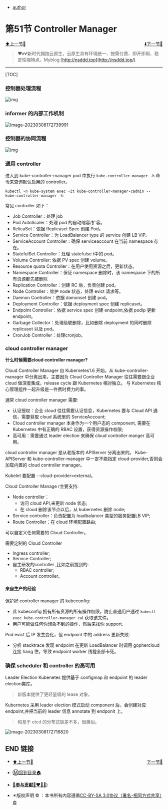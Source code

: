 + [author](http://nsddd.top)

# 第51节  Controller Manager

<div><a href = '50.md' style='float:left'>⬆️上一节🔗  </a><a href = '52.md' style='float: right'>  ⬇️下一节🔗</a></div>
<br>

> ❤️💕💕新时代拥抱云原生，云原生具有环境统一、按需付费、即开即用、稳定性强特点。Myblog:[http://nsddd.top](http://nsddd.top/)

---
[TOC]

### 控制器处理流程

![img](http://sm.nsddd.top/sm202303081726112.png)

### informer 的内部工作机制

![image-20230308172739991](http://sm.nsddd.top/sm202303081727144.png)

### 控制器的协同流程

![img](http://sm.nsddd.top/sm202303081726666.jpeg)

### 通用 controller

进入到 kube-controller-manager pod 中执行 `kube-controller-manager -h` 命令来查询默认启用的 controller。

```
kubectl -n kube-system exec -it kube-controller-manager-cadmin -- kube-controller-manager -h
```

常见 controller 如下：

+ Job Controller：处理 job
+ Pod AutoScaler：处理 pod 的自动缩容/扩容。
+ RelicaSet：依据 Replicaset Spec 创建 Pod。
+ Service Controller：为 LoadBalancer type 的 service 创建 LB VIP。
+ ServiceAccount Controller：确保 serviceaccount 在当前 namespace 存在。
+ StatefulSet Controller：处理 statefulse t中的 pod。
+ Volume Controller: 依据 PV spec 创建 volume。
+ Resource quota Controller：在用户使用资源之后，更新状态。
+ Namespace Controller：保证 namespace 删除时，该 namespace 下的所有资源都先被删除
+ Replication Controller：创建 RC 后，负责创建 pod。
+ Node Controller：维护 node 状态，处理 evict 请求等。
+ Daemon Controller：依据 damonset 创建 pod。
+ Deployment Controller：依据 deployment spec 创建 replicaset。
+ Endpoint Controller：依据 service spec 创建 endpoint,依据 podip 更新 endpoint。
+ Garbage Collector：处理级联删除，比如删除 deployment 的同时删除 replicaset 以及 pod。
+ CronJob Controller：处理cronjob。

### cloud controller manager

**什么时候需要cloud controller manager?**

Cloud Controller Manager 自 Kubernetes1.6 开始，从 kube-controller-manager 中分离出来，主要因为 Cloud Controller Manager 往往需要跟企业 cloud 做深度集成，release cycle 跟 Kubernetes 相对独立。 与 Kubernetes 核心管理组件一起升级是一件费时费力的事。

通常 cloud controller manager 需要:

+ 认证授权：企业 cloud 往往需要认证信息，Kubernetes 要与 Cloud API 通信，需要获取 cloud 系统里的 ServiceAccount;
+ Cloud controller manager 本身作为一个用户态的 component, 需要在 Kubernetes 中有正确的 RBAC 设置，获得资源操作权限;
+ 高可用：需要通过 leader election 来确保 cloud controller manger 高可用。

cloud controller manager 是从老版本的 APIServer 分离出来的。 Kube-APIServer 和 kube-controller-manager 中一定不能指定 cloud-provider,否则会加载内置的 cloud controller manager。

Kubelet 要配置 --cloud-provider=external。

Cloud Controller Manage r主要支持:

+ Node controller：
  + 访问 cloud API,来更新 node 状态;
  + 在 cloud 删除该节点以后，从 kubernetes 删除 node;
+ Service controller：负责配置为 loadbalancer 类型的服务配置LB VIP;
+ Route Controller：在 cloud 环境配置路由;

可以自定义任何需要的 Cloud Controller。

需要定制的 Cloud Controller

+ Ingress controller;
+ Service Controller;
+ 自主研发的controller ,比如之前提到的:
  + RBAC controller;
  + Account controller。

#### 来自生产的经验

保护好 controller manager 的 kubeconfig:

+ 此 kubeconfig 拥有所有资源的所有操作权限，防止普通用户通过 `kubectl exec kube-controller-manager ca`t 获取该文件。
+ 用户可能做任何你想象不到的操作，然后来找你 support.

Pod evict 后 IP 发生变化，但 endpoint 中的 address 更新失败:

+ 分析 stacktrace 发现 endpoint 在更新 LoadBalancer 时调用 gophercloud 连接 hang 住，导致 endpoint worker 线程全部卡死。

### 确保 scheduler 和 controller 的高可用

Leader Election Kubenetes 提供基于 configmap 和 endpoint 的 leader election类库。

> 新版本提供了更轻量级的 lease 对象。

Kubernetes 采用 leader election 模式启动 component 后，会创建对应 endpoint,并把当前的 leader 信息 annotate 到 endponit 上。

> 和基于 etcd 的分布式锁差不多，很类似。

![image-20230308172716820](http://sm.nsddd.top/sm202303081727954.png)



## END 链接
<ul><li><div><a href = '50.md' style='float:left'>⬆️上一节🔗  </a><a href = '52.md' style='float: right'>  ️下一节🔗</a></div></li></ul>

+ [Ⓜ️回到目录🏠](../README.md)

+ [**🫵参与贡献💞❤️‍🔥💖**](https://nsddd.top/archives/contributors))

+ ✴️版权声明 &copy; ：本书所有内容遵循[CC-BY-SA 3.0协议（署名-相同方式共享）&copy;](http://zh.wikipedia.org/wiki/Wikipedia:CC-by-sa-3.0协议文本) 

